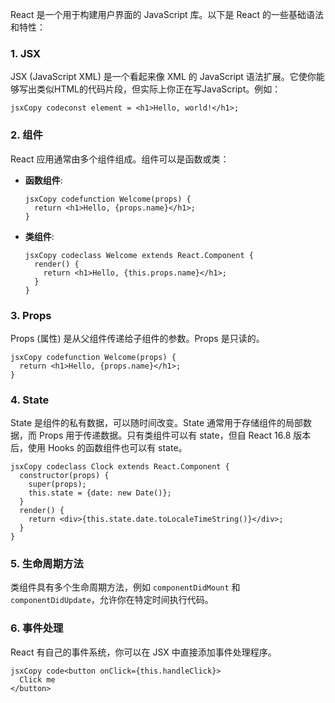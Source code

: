 React 是一个用于构建用户界面的 JavaScript 库。以下是 React 的一些基础语法和特性：

### 1\. JSX

JSX (JavaScript XML) 是一个看起来像 XML 的 JavaScript 语法扩展。它使你能够写出类似HTML的代码片段，但实际上你正在写JavaScript。例如：

```
jsxCopy codeconst element = <h1>Hello, world!</h1>;

```

### 2\. 组件

React 应用通常由多个组件组成。组件可以是函数或类：

-   **函数组件**:
    
    ```
    jsxCopy codefunction Welcome(props) {
      return <h1>Hello, {props.name}</h1>;
    }
    
    ```
    
-   **类组件**:
    
    ```
    jsxCopy codeclass Welcome extends React.Component {
      render() {
        return <h1>Hello, {this.props.name}</h1>;
      }
    }
    
    ```
    

### 3\. Props

Props (属性) 是从父组件传递给子组件的参数。Props 是只读的。

```
jsxCopy codefunction Welcome(props) {
  return <h1>Hello, {props.name}</h1>;
}

```

### 4\. State

State 是组件的私有数据，可以随时间改变。State 通常用于存储组件的局部数据，而 Props 用于传递数据。只有类组件可以有 state，但自 React 16.8 版本后，使用 Hooks 的函数组件也可以有 state。

```
jsxCopy codeclass Clock extends React.Component {
  constructor(props) {
    super(props);
    this.state = {date: new Date()};
  }
  render() {
    return <div>{this.state.date.toLocaleTimeString()}</div>;
  }
}

```

### 5\. 生命周期方法

类组件具有多个生命周期方法，例如 `componentDidMount` 和 `componentDidUpdate`，允许你在特定时间执行代码。

### 6\. 事件处理

React 有自己的事件系统，你可以在 JSX 中直接添加事件处理程序。

```
jsxCopy code<button onClick={this.handleClick}>
  Click me
</button>
```